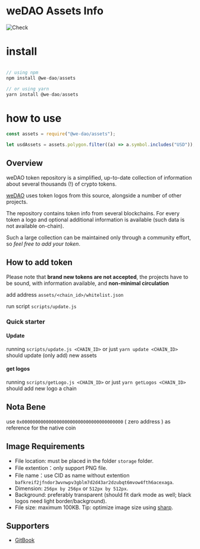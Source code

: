 # weDAO Assets Info

![Check](https://github.com/we-dao/assets/workflows/Check/badge.svg)

# install

```javascript

// using npm
npm install @we-dao/assets

// or using yarn
yarn install @we-dao/assets

```

# how to use

```javascript
const assets = require("@we-dao/assets");

let usdAssets = assets.polygon.filter((a) => a.symbol.includes("USD"));
```

## Overview

weDAO token repository is a simplified, up-to-date collection of information about several thousands (!) of crypto tokens.

[weDAO](https://wedao.com) uses token logos from this source, alongside a number of other projects.

The repository contains token info from several blockchains.
For every token a logo and optional additional information is available (such data is not available on-chain).

Such a large collection can be maintained only through a community effort, so _feel free to add your token_.

## How to add token

Please note that **brand new tokens are not accepted**,
the projects have to be sound, with information available, and **non-minimal circulation**

add address `assets/<chain_id>/whitelist.json`

run script `scripts/update.js`

### Quick starter

#### Update

running `scripts/update.js <CHAIN_ID>` or just `yarn update <CHAIN_ID>` should update (only add) new assets

#### get logos

running `scripts/getLogo.js <CHAIN_ID>` or just `yarn getLogos <CHAIN_ID>` should add new logo a chain

## Nota Bene

use `0x00000000000000000000000000000000000000` ( zero address ) as reference for the native coin

## Image Requirements

- File location: must be placed in the folder `storage` folder.
- File extention：only support PNG file.
- File name：use CID as name without extention `bafkreif2jfndor3wvnwpv3gblm7d2d43ar2dzubqt6mvow4fth6acexaga`.
- Dimension: `256px by 256px` or `512px by 512px`.
- Background: preferably transparent (should fit dark mode as well; black logos need light border/background).
- File size: maximum 100KB. Tip: optimize image size using [sharp](https://www.npmjs.com/package/sharp).

## Supporters
- [GitBook](https://gitbook.com)

